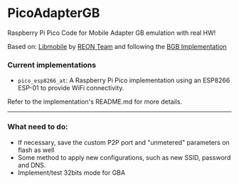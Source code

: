 # PicoAdapterGB
Raspberry Pi Pico Code for Mobile Adapter GB emulation with real HW!

Based on: [Libmobile](https://github.com/REONTeam/libmobile) by [REON Team](https://github.com/REONTeam) and following the [BGB Implementation](https://github.com/REONTeam/libmobile-bgb)

### Current implementations
- `pico_esp8266_at`: A Raspberry Pi Pico implementation using an ESP8266 ESP-01 to provide WiFi connectivity. 

Refer to the implementation's README.md for more details.

-----------------------
### What need to do:
* If necessary, save the custom P2P port and "unmetered" parameters on flash as well
* Some method to apply new configurations, such as new SSID, password and DNS.
* Implement/test 32bits mode for GBA
